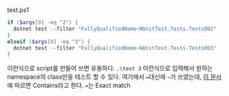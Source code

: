 test.ps1
```powershell
if ($args[0] -eq "2") {
  dotnet test --filter "FullyQualifiedName~NUnitTest.Tests.Tests002"
}
elseif ($args[0] -eq "3") {
  dotnet test --filter "FullyQualifiedName~NUnitTest.Tests.Tests003"
}
```
이런식으로 script를 만들어 쓰면 유용하다. 
`.\test 3` 이런식으로 입력해서 원하는 namespace의 class만을 테스트 할 수 있다.
여기에서 `=`대신에 `~`가 쓰였는데, [이 문서](https://learn.microsoft.com/en-us/dotnet/core/tools/dotnet-test)에 따르면 Contains라고 한다. `=`는 Exact match
